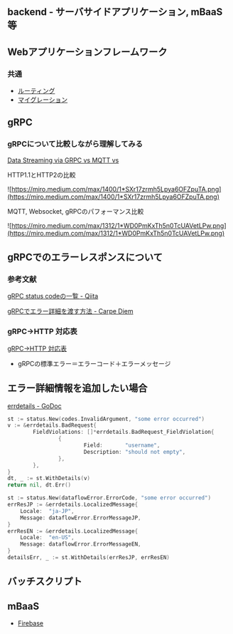 backend - サーバサイドアプリケーション, mBaaS等
--
## Webアプリケーションフレームワーク
### 共通
- [ルーティング](routing.md)
- [マイグレーション](migration.md)

## gRPC
### gRPCについて比較しながら理解してみる
[Data Streaming via GRPC vs MQTT vs](https://medium.com/@msmechatronics/data-streaming-via-grpc-vs-mqtt-vs-5c30dd205193)

HTTP1.1とHTTP2の比較

![https://miro.medium.com/max/1400/1*SXr17zrmh5Lpya6OFZpuTA.png](https://miro.medium.com/max/1400/1*SXr17zrmh5Lpya6OFZpuTA.png)

MQTT, Websocket, gRPCのパフォーマンス比較

![https://miro.medium.com/max/1312/1*WD0PmKxTh5n0TcUAVetLPw.png](https://miro.medium.com/max/1312/1*WD0PmKxTh5n0TcUAVetLPw.png)


## gRPCでのエラーレスポンスについて
### 参考文献
[gRPC status codeの一覧 - Qiita](https://qiita.com/Hiraku/items/0549e4cf7079d22b27e8)

[gRPCでエラー詳細を渡す方法 - Carpe Diem](https://christina04.hatenablog.com/entry/grpc-error-details)


### gRPC→HTTP 対応表


[gRPC→HTTP 対応表](https://www.notion.so/0c094f31f9254f59829b539c52a660a0)


- gRPCの標準エラー＝エラーコード＋エラーメッセージ

## エラー詳細情報を追加したい場合

[errdetails - GoDoc](https://godoc.org/google.golang.org/genproto/googleapis/rpc/errdetails)

```go
st := status.New(codes.InvalidArgument, "some error occurred")
v := &errdetails.BadRequest{
        FieldViolations: []*errdetails.BadRequest_FieldViolation{
                {
                        Field:       "username",
                        Description: "should not empty",
                },
        },
}
dt, _ := st.WithDetails(v)
return nil, dt.Err()
```

```go
st := status.New(dataflowError.ErrorCode, "some error occurred")
errResJP := &errdetails.LocalizedMessage{
	Locale:  "ja-JP",
	Message: dataflowError.ErrorMessageJP,
}
errResEN := &errdetails.LocalizedMessage{
	Locale:  "en-US",
	Message: dataflowError.ErrorMessageEN,
}
detailsErr, _ := st.WithDetails(errResJP, errResEN)
```


## バッチスクリプト

## mBaaS
- [Firebase](firebase/README.md)
